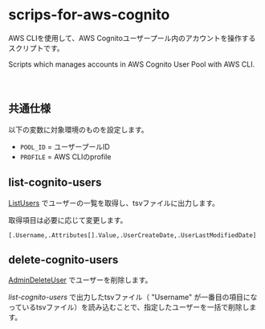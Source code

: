 # scrips-for-aws-cognito
AWS CLIを使用して、AWS Cognitoユーザープール内のアカウントを操作するスクリプトです。

Scripts which manages accounts in AWS Cognito User Pool with AWS CLI.

　
## 共通仕様
以下の変数に対象環境のものを設定します。  
- `POOL_ID` = ユーザープールID
- `PROFILE` = AWS CLIのprofile

## list-cognito-users
[ListUsers](https://docs.aws.amazon.com/cognito-user-identity-pools/latest/APIReference/API_ListUsers.html) でユーザーの一覧を取得し、tsvファイルに出力します。

取得項目は必要に応じて変更します。
```
[.Username,.Attributes[].Value,.UserCreateDate,.UserLastModifiedDate]
```

## delete-cognito-users
[AdminDeleteUser](https://docs.aws.amazon.com/cognito-user-identity-pools/latest/APIReference/API_AdminDeleteUser.html) でユーザーを削除します。

_list-cognito-users_ で出力したtsvファイル（ "Username" が一番目の項目になっているtsvファイル）を読み込むことで、指定したユーザーを一括で削除します。
